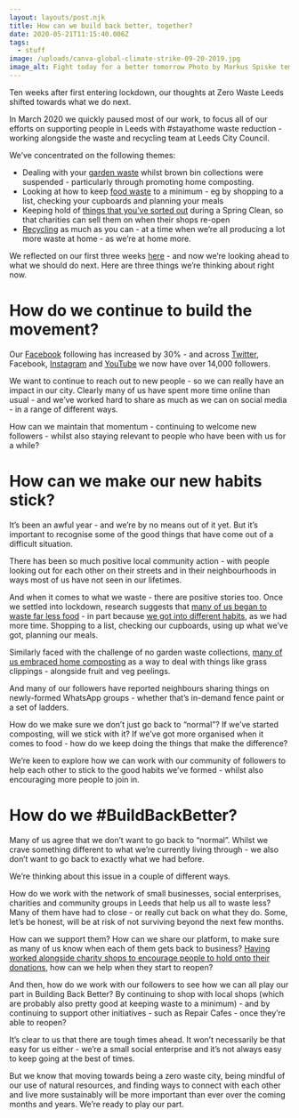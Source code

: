 ```yaml
---
layout: layouts/post.njk
title: How can we build back better, together?
date: 2020-05-21T11:15:40.006Z
tags:
  - stuff
image: /uploads/canva-global-climate-strike-09-20-2019.jpg
image_alt: Fight today for a better tomorrow Photo by Markus Spiske temporausch.com
---
```


Ten weeks after first entering lockdown, our thoughts at Zero Waste Leeds shifted towards what we do next.

In March 2020 we quickly paused most of our work, to focus all of our efforts on supporting people in Leeds with #stayathome waste reduction - working alongside the waste and recycling team at Leeds City Council.

We’ve concentrated on the following themes:

- Dealing with your [garden waste](https://www.zerowasteleeds.org.uk/tag/garden-waste/) whilst brown bin collections were suspended - particularly through promoting home composting.
- Looking at how to keep [food waste](https://www.zerowasteleeds.org.uk/tag/food-waste/) to a minimum - eg by shopping to a list, checking your cupboards and planning your meals
- Keeping hold of [things that you’ve sorted out](https://www.facebook.com/zerowasteleeds/posts/764816744076851?__xts__[0]=68.ARDO03thBatK6hDMxB3ZPuq0hwnJ_UfKW89GMgkzjgqilsfzF6xEp55C8fY7L2HazKFFuscOYgPvRtIkaF6YlXfycsx_ImMM6ZXAOFFDwZ7v7F37UrLSv1Z8HKtp_qzdp9m246mgUO-XMbm5mUxqPo-J5QMIcnmVvU21Kv5e2RwcvPCmGvr1WxW-MsIlG2EZnQ-f4ObxshEi95XoF4M8Ev6JMfmKUJBOug_zS1iHBsE06eoR7_k0pQ4FMnmduW_rtXve8tn_wrfvrBaAtnd5G__sOwGOzXDvqDS3Wi3wLgilvldYyLlnhCyv3OFO-34I-7H_AtCoPKSS2VDcIDEDmLs&__tn__=-R) during a Spring Clean, so that charities can sell them on when their shops re-open
- [Recycling](https://www.zerowasteleeds.org.uk/tag/recycling/) as much as you can - at a time when we’re all producing a lot more waste at home - as we’re at home more.

We reflected on our first three weeks [here](https://www.zerowasteleeds.org.uk/posts/reflections-on-running-our-social-enterprise-during-covid-19/) - and now we’re looking ahead to what we should do next. Here are three things we’re thinking about right now.

# How do we continue to build the movement?

Our [Facebook](https://www.facebook.com/zerowasteleeds/) following has increased by 30% - and across [Twitter](https://twitter.com/zerowasteleeds), Facebook, [Instagram](https://www.instagram.com/zerowasteleeds/) and [YouTube](https://www.youtube.com/channel/UCD4AOnL4OuGUnxHqDi_5ghQ) we now have over 14,000 followers.

We want to continue to reach out to new people - so we can really have an impact in our city. Clearly many of us have spent more time online than usual - and we’ve worked hard to share as much as we can on social media - in a range of different ways.

How can we maintain that momentum - continuing to welcome new followers - whilst also staying relevant to people who have been with us for a while?

# How can we make our new habits stick?

It’s been an awful year - and we’re by no means out of it yet. But it’s important to recognise some of the good things that have come out of a difficult situation.

There has been so much positive local community action - with people looking out for each other on their streets and in their neighbourhoods in ways most of us have not seen in our lifetimes.

And when it comes to what we waste - there are positive stories too. Once we settled into lockdown, research suggests that [many of us began to waste far less food](https://www.facebook.com/zerowasteleeds/photos/a.215816082310256/780111369214055/?type=3) - in part because [we got into different habits](https://www.youtube.com/watch?v=lT1Dcg0stJo&t=4s), as we had more time. Shopping to a list, checking our cupboards, using up what we’ve got, planning our meals.

Similarly faced with the challenge of no garden waste collections, [many of us embraced home composting](https://www.facebook.com/zerowasteleeds/posts/755653891659803?__xts__[0]=68.ARBmARfYxlyuVGimdQMPLtxlmcEXIdKx-Nhpwe2_0rN6rUSK7C3B4SGYw2JXb9FXURFARqCGy3qx_zIYbofL8U3cA78VNktjLYGQZ0abhCFcXyts-g6ZQqHIIM6nuWI_Zt8r7duwaxNwjn8e2jaNuF-_qhXU4qPFJc6uIsI6E5kSRHI-YRKFto8wT4Xf4N6c9S56-wAKkSDZKlHm574D4aifXatoSqg8w9l7Nu247KiLoOEJqd4xU59Q78Vg02s-cMNnsY6qaqHtSB-WPBH73XVyZed0VbJaxgGeQTMgicD89-D6p22eSuXYB8yQAw_X3kYMxEMUzArBoigwcKZDcxA&__tn__=-R) as a way to deal with things like grass clippings - alongside fruit and veg peelings.

And many of our followers have reported neighbours sharing things on newly-formed WhatsApp groups - whether that’s in-demand fence paint or a set of ladders.

How do we make sure we don’t just go back to “normal”? If we’ve started composting, will we stick with it? If we’ve got more organised when it comes to food - how do we keep doing the things that make the difference?

We’re keen to explore how we can work with our community of followers to help each other to stick to the good habits we’ve formed - whilst also encouraging more people to join in.

# How do we #BuildBackBetter?

Many of us agree that we don’t want to go back to “normal”. Whilst we crave something different to what we’re currently living through - we also don’t want to go back to exactly what we had before.

We’re thinking about this issue in a couple of different ways.

How do we work with the network of small businesses, social enterprises, charities and community groups in Leeds that help us all to waste less? Many of them have had to close - or really cut back on what they do. Some, let’s be honest, will be at risk of not surviving beyond the next few months.

How can we support them? How can we share our platform, to make sure as many of us know when each of them gets back to business? [Having worked alongside charity shops to encourage people to hold onto their donations](https://www.youtube.com/watch?v=J0rOTGA8q80&list=PLcImqkHEpk0pY2cBDQoVIoptpDNTNN0-B&index=7&t=4s), how can we help when they start to reopen?

And then, how do we work with our followers to see how we can all play our part in Building Back Better? By continuing to shop with local shops (which are probably also pretty good at keeping waste to a minimum) - and by continuing to support other initiatives - such as Repair Cafes - once they’re able to reopen?

It’s clear to us that there are tough times ahead. It won’t necessarily be that easy for us either - we’re a small social enterprise and it’s not always easy to keep going at the best of times.

But we know that moving towards being a zero waste city, being mindful of our use of natural resources, and finding ways to connect with each other and live more sustainably will be more important than ever over the coming months and years. We’re ready to play our part.
